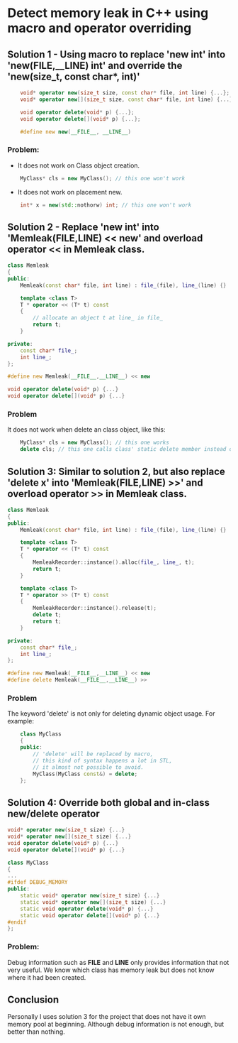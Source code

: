 # Detect memory leak in C++ using macro and operator overriding

## Solution 1 - Using macro to replace 'new int' into 'new(__FILE__,__LINE) int' and override the 'new(size_t, const char*, int)'

``` c++
    void* operator new(size_t size, const char* file, int line) {...};
    void* operator new[](size_t size, const char* file, int line) {...};

    void operator delete(void* p) {...};
    void operator delete[](void* p) {...};

    #define new new(__FILE__, __LINE__)
```

### Problem:

* It does not work on Class object creation.

``` c++
    MyClass* cls = new MyClass(); // this one won't work
```

* It does not work on placement new.

``` c++
    int* x = new(std::nothorw) int; // this one won't work
```
    
## Solution 2 - Replace 'new int' into 'Memleak(__FILE__,__LINE__) << new' and overload operator << in Memleak class.

``` c++
class Memleak
{
public:
    Memleak(const char* file, int line) : file_(file), line_(line) {}

    template <class T>
    T * operator << (T* t) const
    {
        // allocate an object t at line_ in file_
        return t;
    }

private:
    const char* file_;
    int line_;
};

#define new Memleak(__FILE__,__LINE__) << new

void operator delete(void* p) {...}
void operator delete[](void* p) {...}
```

### Problem

It does not work when delete an class object, like this:

``` c++
    MyClass* cls = new MyClass(); // this one works
    delete cls; // this one calls class' static delete member instead of global
```

## Solution 3: Similar to solution 2, but also replace 'delete x' into 'Memleak(__FILE__,__LINE__) >>' and overload operator >> in Memleak class.

``` c++
class Memleak
{
public:
    Memleak(const char* file, int line) : file_(file), line_(line) {}

    template <class T>
    T * operator << (T* t) const
    {
        MemleakRecorder::instance().alloc(file_, line_, t);
        return t;
    }

    template <class T>
    T * operator >> (T* t) const
    {
        MemleakRecorder::instance().release(t);
        delete t;
        return t;
    }

private:
    const char* file_;
    int line_;
};

#define new Memleak(__FILE__,__LINE__) << new
#define delete Memleak(__FILE__,__LINE__) >>
```

### Problem

The keyword 'delete' is not only for deleting dynamic object usage. For example:

``` c++
    class MyClass
    {
    public:
        // 'delete' will be replaced by macro,
        // this kind of syntax happens a lot in STL,
        // it almost not possible to avoid.
        MyClass(MyClass const&) = delete;
    };
```

## Solution 4: Override both global and in-class new/delete operator

``` c++
void* operator new(size_t size) {...}
void* operator new[](size_t size) {...}
void operator delete(void* p) {...}
void operator delete[](void* p) {...}

class MyClass
{
...
#ifdef DEBUG_MEMORY
public:
    static void* operator new(size_t size) {...}
    static void* operator new[](size_t size) {...}
    static void operator delete(void* p) {...}
    static void operator delete[](void* p) {...}
#endif
};
```

### Problem:

Debug information such as __FILE__ and __LINE__ only provides information that not very useful. We know which class has memory leak but does not know where it had been created.

## Conclusion

Personally I uses solution 3 for the project that does not have it own memory pool at beginning. Although debug information is not enough, but better than nothing.
